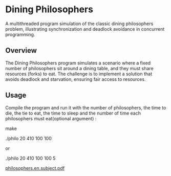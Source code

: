 # Dining Philosophers

A multithreaded program simulation of the classic dining philosophers problem, illustrating synchronization and deadlock avoidance in concurrent programming.

## Overview

The Dining Philosophers program simulates a scenario where a fixed number of philosophers sit around a dining table, and they must share resources (forks) to eat. The challenge is to implement a solution that avoids deadlock and starvation, ensuring fair access to resources.

## Usage

Compile the program and run it with the number of philosophers, the time to die, the tie to eat, the time to sleep and the number of time each philosophers must eat(optional argument) :

make

./philo 20 410 100 100 

or 

./philo 20 410 100 100 5

[philosophers.en.subject.pdf](https://github.com/AK7iwi/Philosophers/files/14182171/philosophers.en.subject.pdf)
